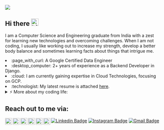 
![](https://visitor-badge.glitch.me/badge?page_id=singhgautam7.singhgautam7)
<br />

## Hi there <img src="https://user-images.githubusercontent.com/1303154/88677602-1635ba80-d120-11ea-84d8-d263ba5fc3c0.gif" width="24px" alt="hi">
<div>
  <p>I am a Computer Science and Engineering graduate  from India with a zest for learning new technologies and overcoming challenges. When I am not coding, I usually like working out to increase my strength, develop a better body balance and sometimes learning facts about things that intrigue me.</p>
  <span align="left">
      <li> :page_with_curl: A Google Certified Data Engineer</li>
      <li> :desktop_computer: 2+ years of experience as a Backend Developer in Django.</li>
      <li> :cloud: I am currently gaining expertise in Cloud Technologies, focusing on GCP.</li>
      <li> :technologist: My latest resume is attached <a href="assets/GRS_resume.pdf">here</a>.</li>
  </span>
</div>

<div>
  
<details>
<summary>⚡️ More about my coding life:</summary>
<br />

![Top Languages](https://github-readme-stats.vercel.app/api/top-langs/?username=singhgautam7&layout=compact&hide=css,html)

![Gautam's github stats](https://github-readme-stats.vercel.app/api?username=singhgautam7&count_private=true&show_icons=true&theme=gotham)

</details>

## Reach out to me via:
<!-- Icons link https://icons8.com/icon/set/logos/color -->
<a href="https://www.instagram.com/singhgautam7/">
  <img align="left" alt="Gautam's Instagram" width="22px" src="https://raw.githubusercontent.com/hussainweb/hussainweb/main/icons/instagram.png" />
</a>
<a href="https://www.linkedin.com/in/singhgautam7/">
  <img align="left" alt="Gautam's LinkedIN" width="22px" src="https://raw.githubusercontent.com/peterthehan/peterthehan/master/assets/linkedin.svg" />
</a>
<a href="https://medium.com/@singhgautam7">
  <img align="left" alt="Gautam's Medium" width="22px" src="https://img.icons8.com/color/50/000000/medium-logo.png" />
</a>
<a href="https://www.youtube.com/watch?v=g0OA1Le593c">
  <img align="left" alt="Gautam's YouTube" width="22px" src="https://img.icons8.com/color/50/000000/youtube-play.png" />
</a>
<a href="https://open.spotify.com/user/sxpj0oohar46m5bj878m0jeqz?si=3vEi8JCDSDi-KkA-b_MSJg">
  <img align="left" alt="Gautam's Spotify" width="22px" src="https://raw.githubusercontent.com/peterthehan/peterthehan/master/assets/spotify.svg" />
</a>
<a href="mailto:gautamsingh1997@gmail.com">
  <img align="left" alt="Gautam's Mail" width="22px" src="https://img.icons8.com/color/50/000000/gmail-new.png" />
</a>
  
[![Linkedin Badge](https://img.shields.io/badge/-singhgautam7-blue?style=flat-square&logo=Linkedin&logoColor=white&link=https://www.linkedin.com/in/singhgautam7/)](https://www.linkedin.com/in/singhgautam7/)
[![Instagram Badge](https://img.shields.io/badge/-singhgautam7-e4405f?style=flat-square&logo=Instagram&logoColor=white&link=https://www.instagram.com/singhgautam7/)](https://www.instagram.com/singhgautam7/)
[![Gmail Badge](https://img.shields.io/badge/-gautamsingh1997@gmail.com-d14836?style=flat-square&logo=Gmail&logoColor=white&link=mailto:gautamsingh1997@gmail.com)](mailto:gautamsingh1997@gmail.comn)



